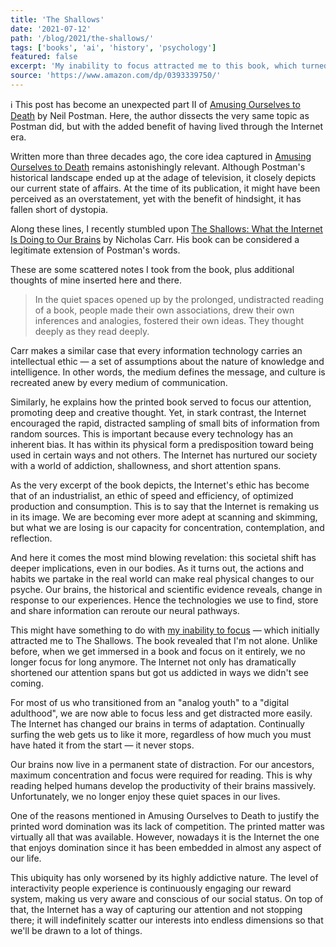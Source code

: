 ```yaml
---
title: 'The Shallows'
date: '2021-07-12'
path: '/blog/2021/the-shallows/'
tags: ['books', 'ai', 'history', 'psychology']
featured: false
excerpt: 'My inability to focus attracted me to this book, which turned out to be a natural extension of Amusing Ourselves to Death. It revealed that, unlike before, when we get immersed in any activity we no longer focus for long anymore.'
source: 'https://www.amazon.com/dp/0393339750/'
---
```


ℹ️ This post has become an unexpected part II of [Amusing Ourselves to Death](/blog/2021/amusing-ourselves-to-death) by Neil Postman. Here, the author dissects the very same topic as Postman did, but with the added benefit of having lived through the Internet era.

Written more than three decades ago, the core idea captured in [Amusing Ourselves to Death](/blog/2021/amusing-ourselves-to-death) remains astonishingly relevant. Although Postman's historical landscape ended up at the adage of television, it closely depicts our current state of affairs. At the time of its publication, it might have been perceived as an overstatement, yet with the benefit of hindsight, it has fallen short of dystopia.

Along these lines, I recently stumbled upon [The Shallows: What the Internet Is Doing to Our Brains](https://www.amazon.com/dp/0393339750/) by Nicholas Carr. His book can be considered a legitimate extension of Postman's words.

These are some scattered notes I took from the book, plus additional thoughts of mine inserted here and there.

> In the quiet spaces opened up by the prolonged, undistracted reading of a book, people made their own associations, drew their own inferences and analogies, fostered their own ideas. They thought deeply as they read deeply.

Carr makes a similar case that every information technology carries an intellectual ethic ― a set of assumptions about the nature of knowledge and intelligence. In other words, the medium defines the message, and culture is recreated anew by every medium of communication.

Similarly, he explains how the printed book served to focus our attention, promoting deep and creative thought. Yet, in stark contrast, the Internet encouraged the rapid, distracted sampling of small bits of information from random sources. This is important because every technology has an inherent bias. It has within its physical form a predisposition toward being used in certain ways and not others. The Internet has nurtured our society with a world of addiction, shallowness, and short attention spans.

As the very excerpt of the book depicts, the Internet's ethic has become that of an industrialist, an ethic of speed and efficiency, of optimized production and consumption. This is to say that the Internet is remaking us in its image. We are becoming ever more adept at scanning and skimming, but what we are losing is our capacity for concentration, contemplation, and reflection.

And here it comes the most mind blowing revelation: this societal shift has deeper implications, even in our bodies. As it turns out, the actions and habits we partake in the real world can make real physical changes to our psyche. Our brains, the historical and scientific evidence reveals, change in response to our experiences. Hence the technologies we use to find, store and share information can reroute our neural pathways.

This might have something to do with [my inability to focus](/blog/2019/attention-deprived) — which initially attracted me to The Shallows. The book revealed that I'm not alone. Unlike before, when we get immersed in a book and focus on it entirely, we no longer focus for long anymore. The Internet not only has dramatically shortened our attention spans but got us addicted in ways we didn't see coming.

For most of us who transitioned from an "analog youth" to a "digital adulthood", we are now able to focus less and get distracted more easily. The Internet has changed our brains in terms of adaptation. Continually surfing the web gets us to like it more, regardless of how much you must have hated it from the start — it never stops.

Our brains now live in a permanent state of distraction. For our ancestors, maximum concentration and focus were required for reading. This is why reading helped humans develop the productivity of their brains massively. Unfortunately, we no longer enjoy these quiet spaces in our lives.

One of the reasons mentioned in Amusing Ourselves to Death to justify the printed word domination was its lack of competition. The printed matter was virtually all that was available. However, nowadays it is the Internet the one that enjoys domination since it has been embedded in almost any aspect of our life.

This ubiquity has only worsened by its highly addictive nature. The level of interactivity people experience is continuously engaging our reward system, making us very aware and conscious of our social status. On top of that, the Internet has a way of capturing our attention and not stopping there; it will indefinitely scatter our interests into endless dimensions so that we'll be drawn to a lot of things.
